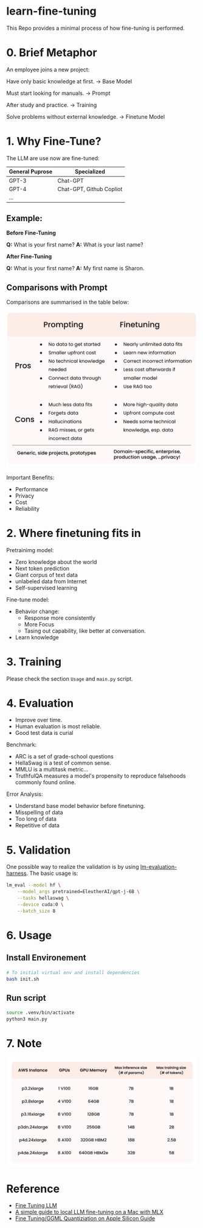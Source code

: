 # learn-fine-tuning

This Repo provides a minimal process of how fine-tuning is performed.

# 0. Brief Metaphor

An employee joins a new project:

Have only basic knowledge at first. -> Base Model

Must start looking for manuals. -> Prompt

After study and practice. -> Training

Solve problems without external knowledge. -> Finetune Model

# 1. Why Fine-Tune?

The LLM are use now are fine-tuned:

| General Puprose | Specialized    |
| --------------- | -------------- |
| GPT-3           | Chat-GPT       |
| GPT-4           | Chat-GPT, Github Copliot |
| ...             |                |


## Example:
**Before Fine-Tuning**

**Q:** What is your first name? **A:** What is your last name?

**After Fine-Tuning**

**Q:** What is your first name? **A:** My first name is Sharon.

## Comparisons with Prompt

Comparisons are summarised in the table below:

![](./assets/2024-03-10_10.29.21.png)

Important Benefits:

- Performance
- Privacy
- Cost
- Reliability

# 2. Where finetuning fits in

Pretrainimg model:

- Zero knowledge about the world
- Next token prediction
- Giant corpus of text data
- unlabeled data from Internet
- Self-supervised learning

Fine-tune model:

- Behavior change:
	- Response more consistently
	- More Focus
	- Tasing out capability, like better at conversation. 
- Learn knowledge

# 3. Training

Please check the section `Usage` and `main.py` script.

# 4. Evaluation

- Improve over time.
- Human evaluation is most reliable.
- Good test data is curial

Benchmark:

- ARC is a set of grade-school questions
- HellaSwag is a test of common sense.
- MMLU is a multitask metric...
- TruthfulQA measures a model's propensity to reproduce falsehoods commonly found online.

Error Analysis:

- Understand base model behavior before finetuning.
- Misspelling of data
- Too long of data
- Repetitive of data

# 5. Validation
One possible way to realize the validation is by using [lm-evaluation-harness](https://github.com/EleutherAI/lm-evaluation-harness). The basic usage is:

```bash
lm_eval --model hf \
    --model_args pretrained=EleutherAI/gpt-j-6B \
    --tasks hellaswag \
    --device cuda:0 \
    --batch_size 8
```


# 6. Usage

## Install Environement
```bash
# To initial virtual env and install dependencies
bash init.sh
```

## Run script
```bash
source .venv/bin/activate
python3 main.py
```

# 7. Note

![](./assets/2024-03-14_15.55.22.png)

# Reference

-  [Fine Tuning LLM](https://www.deeplearning.ai/short-courses/finetuning-large-language-models/)
- [A simple guide to local LLM fine-tuning on a Mac with MLX](https://www.reddit.com/r/LocalLLaMA/comments/191s7x3/a_simple_guide_to_local_llm_finetuning_on_a_mac/
)
- [Fine Tuning/GGML Quantiziation on Apple Silicon Guide](https://www.reddit.com/r/LocalLLaMA/comments/15y9m64/fine_tuningggml_quantiziation_on_apple_silicon/?share_id=NzuooTD-GpE2r5igtN39C&utm_content=1&utm_medium=ios_app&utm_name=ioscss&utm_source=share&utm_term=1
)

